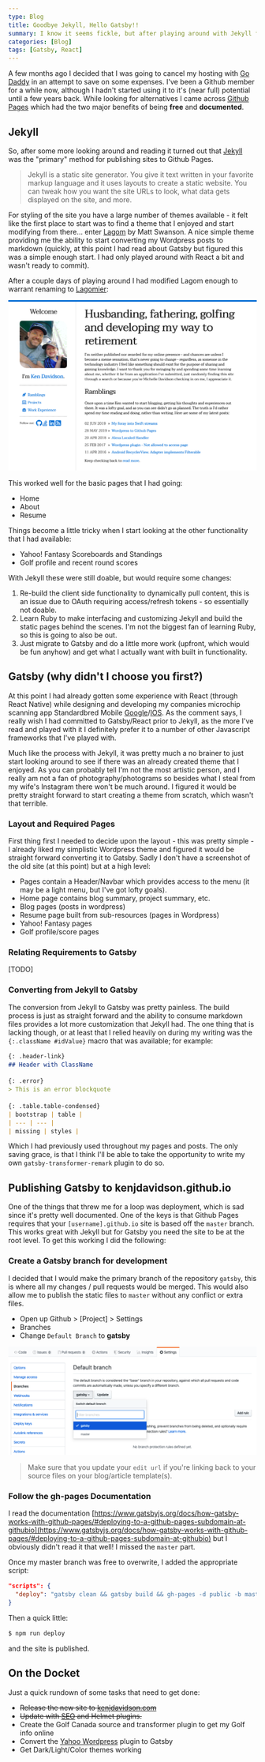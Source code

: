 ```yaml
---
type: Blog
title: Goodbye Jekyll, Hello Gatsby!!
summary: I know it seems fickle, but after playing around with Jekyll for a while it was time to move on.
categories: [Blog]
tags: [Gatsby, React]
---
```


A few months ago I decided that I was going to cancel my hosting with <a href="https://www.godaddy.com">Go Daddy</a> in an attempt to save on some expenses.  I've been a Github member for a while now, although I hadn't started using it to it's (near full) potential until a few years back.  While looking for alternatives I came across <a href="https://pages.github.com/">Github Pages</a> which had the two major benefits of being <strong>free</strong> and <strong>documented</strong>.

## Jekyll

So, after some more looking around and reading it turned out that <a href="https://jekyllrb.com/">Jekyll</a> was the "primary" method for publishing sites to Github Pages.

> Jekyll is a static site generator. You give it text written in your favorite markup language and it uses layouts to create a static website. You can tweak how you want the site URLs to look, what data gets displayed on the site, and more.

For styling of the site you have a large number of themes available - it felt like the first place to start was to find a theme that I enjoyed and start modifying from there... enter <a href="">Lagom</a> by Matt Swanson.  A nice simple theme providing me the ability to start converting my Wordpress posts to markdown (quickly, at this point I had read about Gatsby but figured this was a simple enough start.  I had only played around with React a bit and wasn't ready to commit).

After a couple days of playing around I had modified Lagom enough to warrant renaming to <a href="https://kenjdavidson.github.io/lagomier">Lagomier</a>:

![Lagomier - a homage to Lagom](./jekyll-lagomier.png)

This worked well for the basic pages that I had going:
- Home
- About
- Resume

Things become a little tricky when I start looking at the other functionality that I had available:
- Yahoo! Fantasy Scoreboards and Standings 
- Golf profile and recent round scores

With Jekyll these were still doable, but would require some changes:

1) Re-build the client side functionality to dynamically pull content, this is an issue due to OAuth requiring access/refresh tokens - so essentially not doable.
2) Learn Ruby to make interfacing and customizing Jekyll and build the static pages behind the scenes.  I'm not the biggest fan of learning Ruby, so this is going to also be out.
3) Just migrate to Gatsby and do a little more work (upfront, which would be fun anyhow) and get what I actually want with built in functionality.

## Gatsby (why didn't I choose you first?)

At this point I had already gotten some experience with React (through React Native) while designing and developing my companies microchip scanning app Standardbred Mobile <a href="https://play.google.com/store/apps/details?id=com.standardbredmobileapp&hl=en_CA">Google</a>/<a href="https://apps.apple.com/ca/app/standardbred-canada-mobile/id1476739891">IOS</a>.  As the comment says, I really wish I had committed to Gatsby/React prior to Jekyll, as the more I've read and played with it I definitely prefer it to a number of other Javascript frameworks that I've played with.

Much like the process with Jekyll, it was pretty much a no brainer to just start looking around to see if there was an already created theme that I enjoyed.  As you can probably tell I'm not the most artistic person, and I really am not a fan of photography/photograms so besides what I steal from my wife's Instagram there won't be much around.  I figured it would be pretty straight forward to start creating a theme from scratch, which wasn't that terrible.

### Layout and Required Pages

First thing first I needed to decide upon the layout - this was pretty simple - I already liked my simplistic Wordpress theme and figured it would be straight forward converting it to Gatsby.  Sadly I don't have a screenshot of the old site (at this point) but at a high level:

- Pages contain a Header/Navbar which provides access to the menu (it may be a light menu, but I've got lofty goals).
- Home page contains blog summary, project summary, etc.
- Blog pages (posts in wordpress)
- Resume page built from sub-resources (pages in Wordpress)
- Yahoo! Fantasy pages
- Golf profile/score pages

### Relating Requirements to Gatsby 

[TODO]

### Converting from Jekyll to Gatsby

The conversion from Jekyll to Gatsby was pretty painless.  The build process is just as straight forward and the ability to consume markdown files provides a lot more customization that Jekyll had.  The one thing that is lacking though, or at least that I relied heavily on during my writing was the `{:.className #idValue}` macro that was available; for example:

```markdown
{: .header-link}
## Header with ClassName

{: .error}
> This is an error blockquote

{: .table.table-condensed}
| bootstrap | table |
| --- | --- |
| missing | styles | 
```

Which I had previously used throughout my pages and posts.   The only saving grace, is that I think I'll be able to take the opportunity to write my own `gatsby-transformer-remark` plugin to do so.

## Publishing Gatsby to kenjdavidson.github.io

One of the things that threw me for a loop was deployment, which is sad since it's pretty well documented.  One of the keys is that Github Pages requires that your `[username].github.io` site is based off the `master` branch.  This works great with Jekyll but for Gatsby you need the site to be at the root level.  To get this working I did the following:

### Create a Gatsby branch for development

I decided that I would make the primary branch of the repository `gatsby`, this is where all my changes / pull requests would be merged.  This would also allow me to publish the static files to `master` without any conflict or extra files. 

- Open up Github > [Project] > Settings
- Branches
- Change `Default Branch` to **gatsby**

![Change default branch](./default-branch.png)

> Make sure that you update your `edit url` if you're linking back to your source files on your blog/article template(s).


### Follow the gh-pages Documentation

I read the documentation [https://www.gatsbyjs.org/docs/how-gatsby-works-with-github-pages/#deploying-to-a-github-pages-subdomain-at-githubio](https://www.gatsbyjs.org/docs/how-gatsby-works-with-github-pages/#deploying-to-a-github-pages-subdomain-at-githubio) but I obviously didn't read it that well! I missed the `master` part.

Once my master branch was free to overwrite, I added the appropriate script:

```json
"scripts": {
  "deploy": "gatsby clean && gatsby build && gh-pages -d public -b master"
}
```

Then a quick little:

```bash
$ npm run deploy
```

and the site is published.

## On the Docket

Just a quick rundown of some tasks that need to get done:

- ~~Release the new site to <a href="https://www.kenjdavidson.com">kenjdavidson.com</a>~~
- ~~Update with <a href="https://www.gatsbyjs.org/docs/seo/">SEO</a> and <a hre="https://www.gatsbyjs.org/docs/add-page-metadata/#using-react-helmet-and-gatsby-plugin-react-helmet">Helmet</a> plugins.~~
- Create the Golf Canada source and transformer plugin to get my Golf info online
- Convert the <a href="https://github.com/kenjdavidson/yahoo-fantasy-wordpress">Yahoo Wordpress</a> plugin to Gatsby
- Get Dark/Light/Color themes working